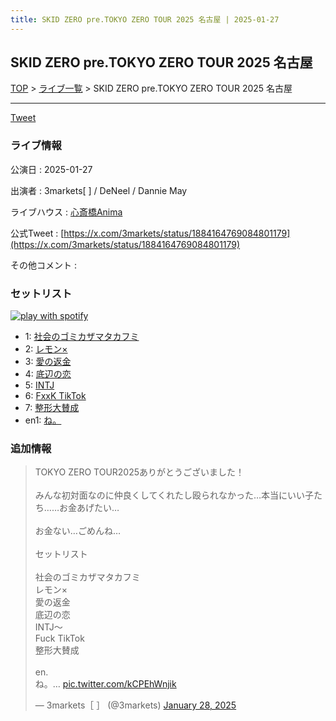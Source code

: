 ```yaml
---
title: SKID ZERO pre.TOKYO ZERO TOUR 2025 名古屋 | 2025-01-27
---
```

## SKID ZERO pre.TOKYO ZERO TOUR 2025 名古屋

[TOP](/setlist/) > [ライブ一覧](lives.html) > SKID ZERO pre.TOKYO ZERO TOUR 2025 名古屋

___

<a href="https://twitter.com/share?ref_src=twsrc%5Etfw" data-text="3markets[ ]セットリスト > SKID ZERO pre.TOKYO ZERO TOUR 2025 名古屋" class="twitter-share-button" data-via="3markets" data-hashtags="3markets" data-related="3markets" data-show-count="false">Tweet</a>

### ライブ情報

公演日
:    2025-01-27

出演者
:    3markets[ ] / DeNeel / Dannie May

ライブハウス
:    [心斎橋Anima](livehouse081.html)

公式Tweet
:    [https://x.com/3markets/status/1884164769084801179](https://x.com/3markets/status/1884164769084801179)

その他コメント
:    

### セットリスト


[![play with spotify](images/spotify-icon.png)](https://open.spotify.com/playlist/6Z2de6Lpmbyyz7bZt7TpZ9)



*  1: [社会のゴミカザマタカフミ](song002.html)
*  2: [レモン×](song003.html)
*  3: [愛の返金](song012.html)
*  4: [底辺の恋](song008.html)
*  5: [INTJ](song096.html)
*  6: [FxxK TikTok](song082.html)
*  7: [整形大賛成](song005.html)
*  en1: [ね。](song076.html)


### 追加情報



<blockquote class="twitter-tweet"><p lang="ja" dir="ltr">TOKYO ZERO TOUR2025ありがとうございました！<br><br>みんな初対面なのに仲良くしてくれたし殴られなかった…本当にいい子たち……お金あげたい…<br><br>お金ない…ごめんね…<br><br>セットリスト<br><br>社会のゴミカザマタカフミ<br>レモン×<br>愛の返金<br>底辺の恋<br>INTJ〜<br>Fuck TikTok<br>整形大賛成<br><br>en.<br>ね。… <a href="https://t.co/kCPEhWnjik">pic.twitter.com/kCPEhWnjik</a></p>&mdash; 3markets［ ］ (@3markets) <a href="https://twitter.com/3markets/status/1884164769084801179?ref_src=twsrc%5Etfw">January 28, 2025</a></blockquote>
<script async src="https://platform.twitter.com/widgets.js" charset="utf-8"></script>




<script async src="https://platform.twitter.com/widgets.js" charset="utf-8"></script>